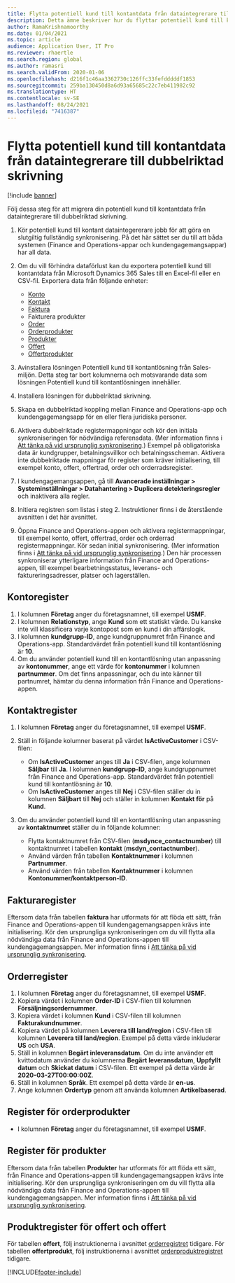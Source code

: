 ```yaml
---
title: Flytta potentiell kund till kontantdata från dataintegrerare till dubbelriktad skrivning
description: Detta ämne beskriver hur du flyttar potentiell kund till kontantdata från dataintegrerare till dubbelriktad skrivning.
author: RamaKrishnamoorthy
ms.date: 01/04/2021
ms.topic: article
audience: Application User, IT Pro
ms.reviewer: rhaertle
ms.search.region: global
ms.author: ramasri
ms.search.validFrom: 2020-01-06
ms.openlocfilehash: d216f1c46aa3362730c126ffc33fefdddddf1853
ms.sourcegitcommit: 259ba130450d8a6d93a65685c22c7eb411982c92
ms.translationtype: HT
ms.contentlocale: sv-SE
ms.lasthandoff: 08/24/2021
ms.locfileid: "7416387"
---
```

# <a name="migrate-prospect-to-cash-data-from-data-integrator-to-dual-write"></a>Flytta potentiell kund till kontantdata från dataintegrerare till dubbelriktad skrivning

[!include [banner](../../includes/banner.md)]

Följ dessa steg för att migrera din potentiell kund till kontantdata från dataintegrerare till dubbelriktad skrivning.

1. Kör potentiell kund till kontant dataintegererare jobb för att göra en slutgiltig fullständig synkronisering. På det här sättet ser du till att båda systemen (Finance and Operations-appar och kundengagemangsappar) har all data.
2. Om du vill förhindra dataförlust kan du exportera potentiell kund till kontantdata från Microsoft Dynamics 365 Sales till en Excel-fil eller en CSV-fil. Exportera data från följande enheter:

    - [Konto](#account-table)
    - [Kontakt](#contact-table)
    - [Faktura](#invoice-table)
    - Fakturera produkter
    - [Order](#order-table)
    - [Orderprodukter](#order-products-table)
    - [Produkter](#products-table)
    - [Offert](#quote-and-quote-product-tables)
    - [Offertprodukter](#quote-and-quote-product-tables)

3. Avinstallera lösningen Potentiell kund till kontantlösning från Sales-miljön. Detta steg tar bort kolumnerna och motsvarande data som lösningen Potentiell kund till kontantlösningen innehåller.
4. Installera lösningen för dubbelriktad skrivning.
5. Skapa en dubbelriktad koppling mellan Finance and Operations-app och kundengagemangsapp för en eller flera juridiska personer.
6. Aktivera dubbelriktade registermappningar och kör den initiala synkroniseringen för nödvändiga referensdata. (Mer information finns i [Att tänka på vid ursprunglig synkronisering](initial-sync-guidance.md).) Exempel på obligatoriska data är kundgrupper, betalningsvillkor och betalningsscheman. Aktivera inte dubbelriktade mappningar för register som kräver initialisering, till exempel konto, offert, offertrad, order och orderradsregister.
7. I kundengagemangsappen, gå till **Avancerade inställningar \> Systeminställningar \> Datahantering \> Duplicera detekteringsregler** och inaktivera alla regler.
8. Initiera registren som listas i steg 2. Instruktioner finns i de återstående avsnitten i det här avsnittet.
9. Öppna Finance and Operations-appen och aktivera registermappningar, till exempel konto, offert, offertrad, order och orderrad registermappningar. Kör sedan initial synkronisering. (Mer information finns i [Att tänka på vid ursprunglig synkronisering](initial-sync-guidance.md).) Den här processen synkroniserar ytterligare information från Finance and Operations-appen, till exempel bearbetningsstatus, leverans- och faktureringsadresser, platser och lagerställen.

## <a name="account-table"></a>Kontoregister

1. I kolumnen **Företag** anger du företagsnamnet, till exempel **USMF**.
2. I kolumnen **Relationstyp**, ange **Kund** som ett statiskt värde. Du kanske inte vill klassificera varje kontopost som en kund i din affärslogik.
3. I kolumnen **kundgrupp-ID**, ange kundgruppnumret från Finance and Operations-app. Standardvärdet från potentiell kund till kontantlösning är **10**.
4. Om du använder potentiell kund till en kontantlösning utan anpassning av **kontonummer**, ange ett värde för **kontonummer** i kolumnen **partnummer**. Om det finns anpassningar, och du inte känner till partnumret, hämtar du denna information från Finance and Operations-appen.

## <a name="contact-table"></a>Kontaktregister

1. I kolumnen **Företag** anger du företagsnamnet, till exempel **USMF**.
2. Ställ in följande kolumner baserat på värdet **IsActiveCustomer** i CSV-filen:

    - Om **IsActiveCustomer** anges till **Ja** i CSV-filen, ange kolumnen **Säljbar** till **Ja**. I kolumnen **kundgrupp-ID**, ange kundgruppnumret från Finance and Operations-app. Standardvärdet från potentiell kund till kontantlösning är **10**.
    - Om **IsActiveCustomer** anges till **Nej** i CSV-filen ställer du in kolumnen **Säljbart** till **Nej** och ställer in kolumnen **Kontakt för** på **Kund**.

3. Om du använder potentiell kund till en kontantlösning utan anpassning av **kontaktnumret** ställer du in följande kolumner:

    - Flytta kontaktnumret från CSV-filen (**msdynce\_contactnumber**) till kontaktnumret i tabellen **kontakt** (**msdyn\_contactnumber**).
    - Använd värden från tabellen **Kontaktnummer** i kolumnen **Partnummer**.
    - Använd värden från tabellen **Kontaktnummer** i kolumnen **Kontonummer/kontaktperson-ID**.

## <a name="invoice-table"></a>Fakturaregister

Eftersom data från tabellen **faktura** har utformats för att flöda ett sätt, från Finance and Operations-appen till kundengagemangsappen krävs inte initialisering. Kör den ursprungliga synkroniseringen om du vill flytta alla nödvändiga data från Finance and Operations-appen till kundengagemangsappen. Mer information finns i [Att tänka på vid ursprunglig synkronisering](initial-sync-guidance.md).

## <a name="order-table"></a>Orderregister

1. I kolumnen **Företag** anger du företagsnamnet, till exempel **USMF**.
2. Kopiera värdet i kolumnen **Order-ID** i CSV-filen till kolumnen **Försäljningsordernummer**.
3. Kopiera värdet i kolumnen **Kund** i CSV-filen till kolumnen **Fakturakundnummer**.
4. Kopiera värdet på kolumnen **Leverera till land/region** i CSV-filen till kolumnen **Leverera till land/region**. Exempel på detta värde inkluderar **US** och **USA**.
5. Ställ in kolumnen **Begärt inleveransdatum**. Om du inte använder ett kvittodatum använder du kolumnerna **Begärt leveransdatum**, **Uppfyllt datum** och **Skickat datum** i CSV-filen. Ett exempel på detta värde är **2020-03-27T00:00:00Z**.
6. Ställ in kolumnen **Språk**. Ett exempel på detta värde är **en-us**.
7. Ange kolumnen **Ordertyp** genom att använda kolumnen **Artikelbaserad**.

## <a name="order-products-table"></a>Register för orderprodukter

- I kolumnen **Företag** anger du företagsnamnet, till exempel **USMF**.

## <a name="products-table"></a>Register för produkter

Eftersom data från tabellen **Produkter** har utformats för att flöda ett sätt, från Finance and Operations-appen till kundengagemangsappen krävs inte initialisering. Kör den ursprungliga synkroniseringen om du vill flytta alla nödvändiga data från Finance and Operations-appen till kundengagemangsappen. Mer information finns i [Att tänka på vid ursprunglig synkronisering](initial-sync-guidance.md).

## <a name="quote-and-quote-product-tables"></a>Produktregister för offert och offert

För tabellen **offert**, följ instruktionerna i avsnittet [orderregistret](#order-table) tidigare. För tabellen **offertprodukt**, följ instruktionerna i avsnittet [orderproduktregistret](#order-products-table) tidigare.


[!INCLUDE[footer-include](../../../../includes/footer-banner.md)]